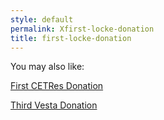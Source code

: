```yaml
---
style: default
permalink: Xfirst-locke-donation
title: first-locke-donation
---
```

You may also like:

[First CETRes Donation](http://scp-wiki.net/1st-cetres-donation)

[Third Vesta Donation](http://scp-wiki.net/3rd-vesta-donation)
